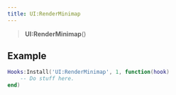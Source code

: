```yaml
---
title: UI:RenderMinimap
---
```


> **UI:RenderMinimap**()

## Example

```lua
Hooks:Install('UI:RenderMinimap', 1, function(hook)
    -- Do stuff here.
end)
```
